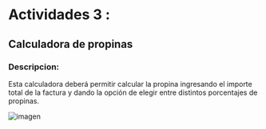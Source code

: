 # Actividades 3 : 
## Calculadora de propinas  

### Descripcion:
Esta calculadora deberá permitir calcular la propina ingresando el importe total de la factura y dando la opción de elegir entre distintos porcentajes de propinas.  

![imagen](../master/assets/ScreenFlow.gif)
